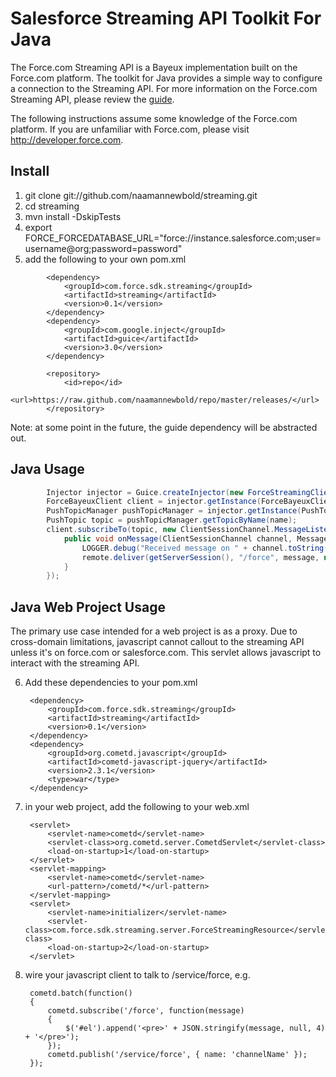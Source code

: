 # Salesforce Streaming API Toolkit For Java
The Force.com Streaming API is a Bayeux implementation built on the Force.com platform.  The toolkit for Java provides a simple way to configure a connection to the Streaming API.  For more information on the Force.com Streaming API, please review the [guide](http://wiki.developerforce.com/index.php/Getting_Started_with_the_Force.com_Streaming_API).

The following instructions assume some knowledge of the Force.com platform.  If you are unfamiliar with Force.com, please visit http://developer.force.com.

## Install
1. git clone git://github.com/naamannewbold/streaming.git
2. cd streaming
3. mvn install -DskipTests
4. export FORCE_FORCEDATABASE_URL="force://instance.salesforce.com;user=username@org;password=password"
5. add the following to your own pom.xml
```
        <dependency>
            <groupId>com.force.sdk.streaming</groupId>
            <artifactId>streaming</artifactId>
            <version>0.1</version>
        </dependency>
        <dependency>
            <groupId>com.google.inject</groupId>
            <artifactId>guice</artifactId>
            <version>3.0</version>
        </dependency>
```
```
        <repository>
            <id>repo</id>
            <url>https://raw.github.com/naamannewbold/repo/master/releases/</url>
        </repository>
```
Note: at some point in the future, the guide dependency will be abstracted out.

## Java Usage
```java
        Injector injector = Guice.createInjector(new ForceStreamingClientModule());
        ForceBayeuxClient client = injector.getInstance(ForceBayeuxClient.class);
        PushTopicManager pushTopicManager = injector.getInstance(PushTopicManager.class);
        PushTopic topic = pushTopicManager.getTopicByName(name);
        client.subscribeTo(topic, new ClientSessionChannel.MessageListener() {
            public void onMessage(ClientSessionChannel channel, Message message) {
                LOGGER.debug("Received message on " + channel.toString());
                remote.deliver(getServerSession(), "/force", message, null);
            }
        });
```

## Java Web Project Usage
The primary use case intended for a web project is as a proxy. Due to cross-domain limitations, javascript cannot callout to the streaming API unless it's on force.com or salesforce.com. This servlet allows javascript to interact with the streaming API.

6. Add these dependencies to your pom.xml

        <dependency>
            <groupId>com.force.sdk.streaming</groupId>
            <artifactId>streaming</artifactId>
            <version>0.1</version>
        </dependency>
        <dependency>
            <groupId>org.cometd.javascript</groupId>
            <artifactId>cometd-javascript-jquery</artifactId>
            <version>2.3.1</version>
            <type>war</type>
        </dependency>

7. in your web project, add the following to your web.xml

        <servlet>
            <servlet-name>cometd</servlet-name>
            <servlet-class>org.cometd.server.CometdServlet</servlet-class>
            <load-on-startup>1</load-on-startup>
        </servlet>
        <servlet-mapping>
            <servlet-name>cometd</servlet-name>
            <url-pattern>/cometd/*</url-pattern>
        </servlet-mapping>
        <servlet>
            <servlet-name>initializer</servlet-name>
            <servlet-class>com.force.sdk.streaming.server.ForceStreamingResource</servlet-class>
            <load-on-startup>2</load-on-startup>
        </servlet>

8. wire your javascript client to talk to /service/force, e.g.

        cometd.batch(function()
        {
            cometd.subscribe('/force', function(message)
            {
                $('#el').append('<pre>' + JSON.stringify(message, null, 4) + '</pre>');
            });
            cometd.publish('/service/force', { name: 'channelName' });
        });